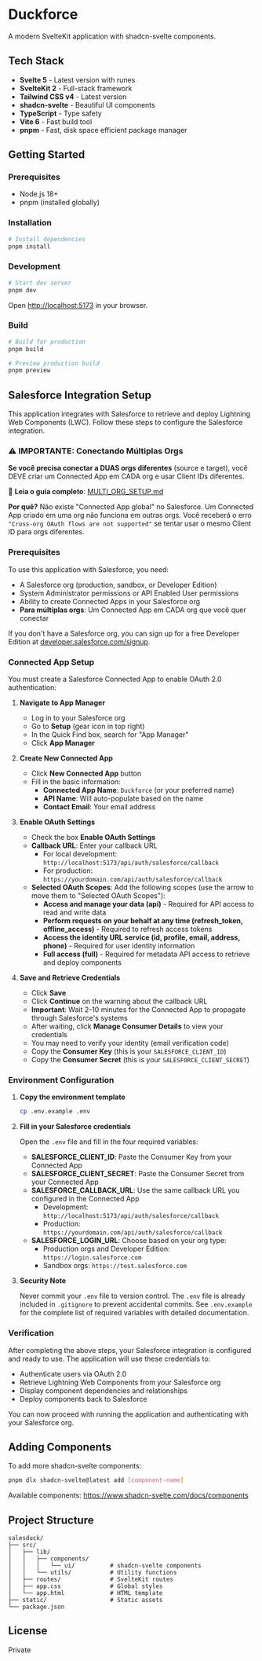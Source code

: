 # Duckforce

A modern SvelteKit application with shadcn-svelte components.

## Tech Stack

- **Svelte 5** - Latest version with runes
- **SvelteKit 2** - Full-stack framework
- **Tailwind CSS v4** - Latest version
- **shadcn-svelte** - Beautiful UI components
- **TypeScript** - Type safety
- **Vite 6** - Fast build tool
- **pnpm** - Fast, disk space efficient package manager

## Getting Started

### Prerequisites

- Node.js 18+ 
- pnpm (installed globally)

### Installation

```bash
# Install dependencies
pnpm install
```

### Development

```bash
# Start dev server
pnpm dev
```

Open [http://localhost:5173](http://localhost:5173) in your browser.

### Build

```bash
# Build for production
pnpm build

# Preview production build
pnpm preview
```

## Salesforce Integration Setup

This application integrates with Salesforce to retrieve and deploy Lightning Web Components (LWC). Follow these steps to configure the Salesforce integration.

### ⚠️ IMPORTANTE: Conectando Múltiplas Orgs

**Se você precisa conectar a DUAS orgs diferentes** (source e target), você DEVE criar um Connected App em CADA org e usar Client IDs diferentes.

📖 **Leia o guia completo**: [MULTI_ORG_SETUP.md](./MULTI_ORG_SETUP.md)

**Por quê?** Não existe "Connected App global" no Salesforce. Um Connected App criado em uma org não funciona em outras orgs. Você receberá o erro `"Cross-org OAuth flows are not supported"` se tentar usar o mesmo Client ID para orgs diferentes.

### Prerequisites

To use this application with Salesforce, you need:

- A Salesforce org (production, sandbox, or Developer Edition)
- System Administrator permissions or API Enabled User permissions
- Ability to create Connected Apps in your Salesforce org
- **Para múltiplas orgs**: Um Connected App em CADA org que você quer conectar

If you don't have a Salesforce org, you can sign up for a free Developer Edition at [developer.salesforce.com/signup](https://developer.salesforce.com/signup).

### Connected App Setup

You must create a Salesforce Connected App to enable OAuth 2.0 authentication:

1. **Navigate to App Manager**
   - Log in to your Salesforce org
   - Go to **Setup** (gear icon in top right)
   - In the Quick Find box, search for "App Manager"
   - Click **App Manager**

2. **Create New Connected App**
   - Click **New Connected App** button
   - Fill in the basic information:
     - **Connected App Name**: `Duckforce` (or your preferred name)
     - **API Name**: Will auto-populate based on the name
     - **Contact Email**: Your email address

3. **Enable OAuth Settings**
   - Check the box **Enable OAuth Settings**
   - **Callback URL**: Enter your callback URL
     - For local development: `http://localhost:5173/api/auth/salesforce/callback`
     - For production: `https://yourdomain.com/api/auth/salesforce/callback`
   - **Selected OAuth Scopes**: Add the following scopes (use the arrow to move them to "Selected OAuth Scopes"):
     - **Access and manage your data (api)** - Required for API access to read and write data
     - **Perform requests on your behalf at any time (refresh_token, offline_access)** - Required to refresh access tokens
     - **Access the identity URL service (id, profile, email, address, phone)** - Required for user identity information
     - **Full access (full)** - Required for metadata API access to retrieve and deploy components

4. **Save and Retrieve Credentials**
   - Click **Save**
   - Click **Continue** on the warning about the callback URL
   - **Important**: Wait 2-10 minutes for the Connected App to propagate through Salesforce's systems
   - After waiting, click **Manage Consumer Details** to view your credentials
   - You may need to verify your identity (email verification code)
   - Copy the **Consumer Key** (this is your `SALESFORCE_CLIENT_ID`)
   - Copy the **Consumer Secret** (this is your `SALESFORCE_CLIENT_SECRET`)

### Environment Configuration

1. **Copy the environment template**
   ```bash
   cp .env.example .env
   ```

2. **Fill in your Salesforce credentials**

   Open the `.env` file and fill in the four required variables:

   - **SALESFORCE_CLIENT_ID**: Paste the Consumer Key from your Connected App
   - **SALESFORCE_CLIENT_SECRET**: Paste the Consumer Secret from your Connected App
   - **SALESFORCE_CALLBACK_URL**: Use the same callback URL you configured in the Connected App
     - Development: `http://localhost:5173/api/auth/salesforce/callback`
     - Production: `https://yourdomain.com/api/auth/salesforce/callback`
   - **SALESFORCE_LOGIN_URL**: Choose based on your org type:
     - Production orgs and Developer Edition: `https://login.salesforce.com`
     - Sandbox orgs: `https://test.salesforce.com`

3. **Security Note**

   Never commit your `.env` file to version control. The `.env` file is already included in `.gitignore` to prevent accidental commits. See `.env.example` for the complete list of required variables with detailed documentation.

### Verification

After completing the above steps, your Salesforce integration is configured and ready to use. The application will use these credentials to:

- Authenticate users via OAuth 2.0
- Retrieve Lightning Web Components from your Salesforce org
- Display component dependencies and relationships
- Deploy components back to Salesforce

You can now proceed with running the application and authenticating with your Salesforce org.

## Adding Components

To add more shadcn-svelte components:

```bash
pnpm dlx shadcn-svelte@latest add [component-name]
```

Available components: https://www.shadcn-svelte.com/docs/components

## Project Structure

```
salesduck/
├── src/
│   ├── lib/
│   │   ├── components/
│   │   │   └── ui/          # shadcn-svelte components
│   │   └── utils/           # Utility functions
│   ├── routes/              # SvelteKit routes
│   ├── app.css              # Global styles
│   └── app.html             # HTML template
├── static/                  # Static assets
└── package.json
```

## License

Private

